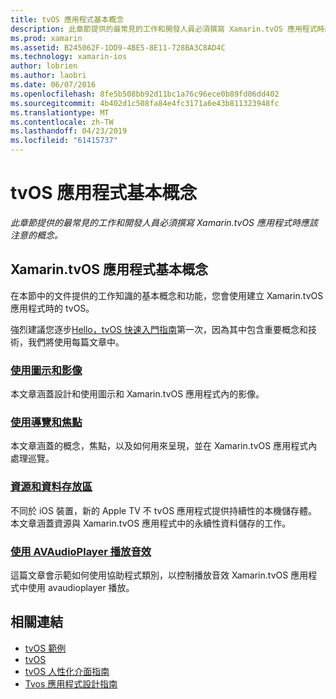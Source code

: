 ```yaml
---
title: tvOS 應用程式基本概念
description: 此章節提供的最常見的工作和開發人員必須撰寫 Xamarin.tvOS 應用程式時應該注意的概念。
ms.prod: xamarin
ms.assetid: B245062F-1DD9-4BE5-8E11-728BA3C8AD4C
ms.technology: xamarin-ios
author: lobrien
ms.author: laobri
ms.date: 06/07/2016
ms.openlocfilehash: 8fe5b508bb92d11bc1a76c96ece0b89fd06dd402
ms.sourcegitcommit: 4b402d1c508fa84e4fc3171a6e43b811323948fc
ms.translationtype: MT
ms.contentlocale: zh-TW
ms.lasthandoff: 04/23/2019
ms.locfileid: "61415737"
---
```

# <a name="tvos-application-fundamentals"></a>tvOS 應用程式基本概念

_此章節提供的最常見的工作和開發人員必須撰寫 Xamarin.tvOS 應用程式時應該注意的概念。_

<a name="Xamarin.tvOS-Application-Fundamentals" />

## <a name="xamarintvos-application-fundamentals"></a>Xamarin.tvOS 應用程式基本概念

在本節中的文件提供的工作知識的基本概念和功能，您會使用建立 Xamarin.tvOS 應用程式時的 tvOS。

強烈建議您逐步[Hello，tvOS 快速入門指南](~/ios/tvos/get-started/hello-tvos.md)第一次，因為其中包含重要概念和技術，我們將使用每篇文章中。

<a name="Working-with-Icons-and-Images" />

### <a name="working-with-icons-and-imagesiostvosapp-fundamentalsicons-imagesmd"></a>[使用圖示和影像](~/ios/tvos/app-fundamentals/icons-images.md)

本文章涵蓋設計和使用圖示和 Xamarin.tvOS 應用程式內的影像。

<a name="Working-with-Navigation-and-Focus" />

### <a name="working-with-navigation-and-focusiostvosapp-fundamentalsnavigation-focusmd"></a>[使用導覽和焦點](~/ios/tvos/app-fundamentals/navigation-focus.md)

本文章涵蓋的概念，焦點，以及如何用來呈現，並在 Xamarin.tvOS 應用程式內處理巡覽。

<a name="Resources-and-Data-Storage" />

### <a name="resources-and-data-storageiostvosapp-fundamentalsresources-data-storagemd"></a>[資源和資料存放區](~/ios/tvos/app-fundamentals/resources-data-storage.md)

不同於 iOS 裝置，新的 Apple TV 不 tvOS 應用程式提供持續性的本機儲存體。 本文章涵蓋資源與 Xamarin.tvOS 應用程式中的永續性資料儲存的工作。

<a name="Playing-Sound-with-AVAudioPlayer" />

### <a name="playing-sound-with-avaudioplayeriostvosapp-fundamentalssoundsmd"></a>[使用 AVAudioPlayer 播放音效](~/ios/tvos/app-fundamentals/sounds.md)

這篇文章會示範如何使用協助程式類別，以控制播放音效 Xamarin.tvOS 應用程式中使用 avaudioplayer 播放。

## <a name="related-links"></a>相關連結

- [tvOS 範例](https://developer.xamarin.com/samples/tvos/all/)
- [tvOS](https://developer.apple.com/tvos/)
- [tvOS 人性化介面指南](https://developer.apple.com/tvos/human-interface-guidelines/)
- [Tvos 應用程式設計指南](https://developer.apple.com/library/prerelease/tvos/documentation/General/Conceptual/AppleTV_PG/)
